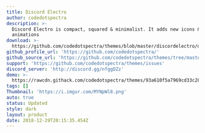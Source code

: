 ```yaml
---
title: Discord Electro
author: codedotspectra
description: >-
  Discord Electro is compact, squared & minimalist. It adds new icons &
  animations
download: >-
  https://github.com/codedotspectra/themes/blob/master/discordelectro/discordelectro.theme.css
github_profile_url: 'https://github.com/codedotspectra/'
github_source_url: 'https://github.com/codedotspectra/themes/tree/master/discordelectro'
support: 'https://github.com/codedotspectra/themes/issues'
discord_server: 'http://discord.gg/nfggDZz'
demo: >-
  https://rawcdn.githack.com/codedotspectra/themes/93a610f5a7969cd33c286a68816ab428f2e2b1a3/discordelectro/discordelectro.theme.css
tags: []
Thumbnail: 'https://i.imgur.com/MYNpWl8.png'
auto: true
status: Updated
style: dark
layout: product
date: 2018-12-29T20:15:35.454Z
---
```


